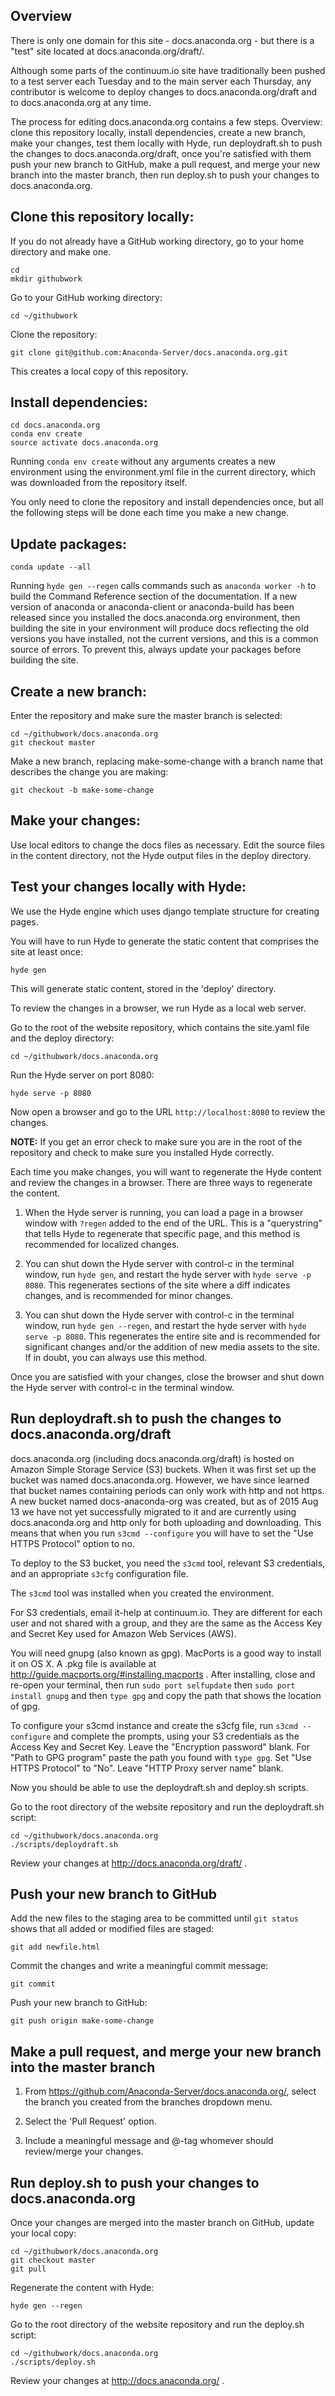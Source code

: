 ## Overview

There is only one domain for this site - docs.anaconda.org - but there is a "test" site located at docs.anaconda.org/draft/.

Although some parts of the continuum.io site have traditionally been pushed to a test server each Tuesday and to the main server each Thursday, any contributor is welcome to deploy changes to docs.anaconda.org/draft and to docs.anaconda.org at any time.

The process for editing docs.anaconda.org contains a few steps. Overview: clone this repository locally, install dependencies, create a new branch, make your changes, test them locally with Hyde, run deploydraft.sh to push the changes to docs.anaconda.org/draft, once you're satisfied with them push your new branch to GitHub, make a pull request, and merge your new branch into the master branch, then run deploy.sh to push your changes to docs.anaconda.org.

## Clone this repository locally:

If you do not already have a GitHub working directory, go to your home directory and make one.

```
cd
mkdir githubwork
```

Go to your GitHub working directory:

``cd ~/githubwork``

Clone the repository:

``git clone git@github.com:Anaconda-Server/docs.anaconda.org.git``

This creates a local copy of this repository.

## Install dependencies:

```
cd docs.anaconda.org
conda env create
source activate docs.anaconda.org
```

Running `conda env create` without any arguments creates a new environment using the environment.yml file in the current directory, which was downloaded from the repository itself.

You only need to clone the repository and install dependencies once, but all the following steps will be done each time you make a new change.

## Update packages:

```
conda update --all
```

Running `hyde gen --regen` calls commands such as `anaconda worker -h` to build the Command Reference section of the documentation. If a new version of anaconda or anaconda-client or anaconda-build has been released since you installed the docs.anaconda.org environment, then building the site in your environment will produce docs reflecting the old versions you have installed, not the current versions, and this is a common source of errors. To prevent this, always update your packages before building the site.

## Create a new branch:

Enter the repository and make sure the master branch is selected:

```
cd ~/githubwork/docs.anaconda.org
git checkout master
```

Make a new branch, replacing make-some-change with a branch name that describes the change you are making:

``git checkout -b make-some-change``

## Make your changes:

Use local editors to change the docs files as necessary. Edit the source files in the content directory, not the Hyde output files in the deploy directory.

## Test your changes locally with Hyde:

We use the Hyde engine which uses django template structure for creating pages.

You will have to run Hyde to generate the static content that comprises the site at least once:

``hyde gen``

This will generate static content, stored in the 'deploy' directory.

To review the changes in a browser, we run Hyde as a local web server.

Go to the root of the website repository, which contains the site.yaml file and the deploy directory:

``cd ~/githubwork/docs.anaconda.org``

Run the Hyde server on port 8080:

``hyde serve -p 8080``

Now open a browser and go to the URL ``http://localhost:8080`` to review the changes.

**NOTE:** If you get an error check to make sure you are in the root of the repository and check to make sure you installed Hyde correctly.

Each time you make changes, you will want to regenerate the Hyde content and review the changes in a browser. There are three ways to regenerate the content.

1) When the Hyde server is running, you can load a page in a browser window with ``?regen`` added to the end of the URL. This is a "querystring" that tells Hyde to regenerate that specific page, and this method is recommended for localized changes.

2) You can shut down the Hyde server with control-c in the terminal window, run ``hyde gen``, and restart the hyde server with ``hyde serve -p 8080``. This regenerates sections of the site where a diff indicates changes, and is recommended for minor changes.

3) You can shut down the Hyde server with control-c in the terminal window, run ``hyde gen --regen``, and restart the hyde server with ``hyde serve -p 8080``. This regenerates the entire site and is recommended for significant changes and/or the addition of new media assets to the site. If in doubt, you can always use this method.

Once you are satisfied with your changes, close the browser and shut down the Hyde server with control-c in the terminal window.

## Run deploydraft.sh to push the changes to docs.anaconda.org/draft

docs.anaconda.org (including docs.anaconda.org/draft) is hosted on Amazon Simple Storage Service (S3) buckets. When it was first set up the bucket was named docs.anaconda.org. However, we have since learned that bucket names containing periods can only work with http and not https. A new bucket named docs-anaconda-org was created, but as of 2015 Aug 13 we have not yet successfully migrated to it and are currently using docs.anaconda.org and http only for both uploading and downloading. This means that when you run ``s3cmd --configure`` you will have to set the "Use HTTPS Protocol" option to no.

To deploy to the S3 bucket, you need the `s3cmd` tool, relevant S3 credentials, and an appropriate `s3cfg` configuration file.

The `s3cmd` tool was installed when you created the environment.

For S3 credentials, email it-help at continuum.io. They are different for each user and not shared with a group, and they are the same as the Access Key and Secret Key used for Amazon Web Services (AWS).

You will need gnupg (also known as gpg). MacPorts is a good way to install it on OS X. A .pkg file is available at http://guide.macports.org/#installing.macports . After installing, close and re-open your terminal, then run ``sudo port selfupdate`` then ``sudo port install gnupg`` and then ``type gpg`` and copy the path that shows the location of gpg.

To configure your s3cmd instance and create the s3cfg file, run ``s3cmd --configure`` and complete the prompts, using your S3 credentials as the Access Key and Secret Key. Leave the "Encryption password" blank. For "Path to GPG program" paste the path you found with ``type gpg``. Set "Use HTTPS Protocol" to "No". Leave "HTTP Proxy server name" blank.

Now you should be able to use the deploydraft.sh and deploy.sh scripts.

Go to the root directory of the website repository and run the deploydraft.sh script:

```
cd ~/githubwork/docs.anaconda.org
./scripts/deploydraft.sh
```

Review your changes at http://docs.anaconda.org/draft/ .

## Push your new branch to GitHub

Add the new files to the staging area to be committed until ``git status`` shows that all added or modified files are staged:

``git add newfile.html``

Commit the changes and write a meaningful commit message:

``git commit``

Push your new branch to GitHub:

``git push origin make-some-change``

## Make a pull request, and merge your new branch into the master branch

1) From https://github.com/Anaconda-Server/docs.anaconda.org/, select the branch you created from the branches dropdown menu.

2) Select the 'Pull Request' option.

3) Include a meaningful message and @-tag whomever should review/merge your changes.

## Run deploy.sh to push your changes to docs.anaconda.org

Once your changes are merged into the master branch on GitHub, update your local copy:

```
cd ~/githubwork/docs.anaconda.org
git checkout master
git pull
```

Regenerate the content with Hyde:

``hyde gen --regen``

Go to the root directory of the website repository and run the deploy.sh script:

```
cd ~/githubwork/docs.anaconda.org
./scripts/deploy.sh
```

Review your changes at http://docs.anaconda.org/ .
